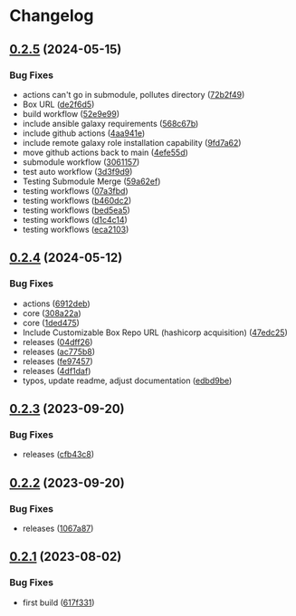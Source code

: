 # Changelog

## [0.2.5](https://github.com/STARTcloud/core_provisioner/compare/core_provisioner/v0.2.4...core_provisioner/v0.2.5) (2024-05-15)


### Bug Fixes

* actions can't go in submodule, pollutes directory ([72b2f49](https://github.com/STARTcloud/core_provisioner/commit/72b2f495cf2499fb27245cdd66feeef9576d3fc6))
* Box URL ([de2f6d5](https://github.com/STARTcloud/core_provisioner/commit/de2f6d516413b425ce25c51d4dd5f2a966ce24f8))
* build workflow ([52e9e99](https://github.com/STARTcloud/core_provisioner/commit/52e9e999df36e733ca7a73155f87655be7447e10))
* include ansible galaxy requirements ([568c67b](https://github.com/STARTcloud/core_provisioner/commit/568c67bca08f899f8998c30161b70f528353fde0))
* include github actions ([4aa941e](https://github.com/STARTcloud/core_provisioner/commit/4aa941ef684d1d7f00b1ceb1c381781d8ad95e0c))
* include remote galaxy role installation capability ([9fd7a62](https://github.com/STARTcloud/core_provisioner/commit/9fd7a6255445ae983ef09944dd809b89e1288d29))
* move github actions back to main ([4efe55d](https://github.com/STARTcloud/core_provisioner/commit/4efe55d40485e0dce9191fc2bcac372f19d6ef9a))
* submodule workflow ([3061157](https://github.com/STARTcloud/core_provisioner/commit/3061157bb284ff44b15e289ccec13557f5ec0ec6))
* test auto workflow ([3d3f9d9](https://github.com/STARTcloud/core_provisioner/commit/3d3f9d9905dcf4bc0b1c1d296581ef7ad9e52d9c))
* Testing Submodule Merge ([59a62ef](https://github.com/STARTcloud/core_provisioner/commit/59a62ef8ae3b507a0c4c1bb7f543aecd7b8e6ea5))
* testing workflows ([07a3fbd](https://github.com/STARTcloud/core_provisioner/commit/07a3fbd6bd47548a803a6cc010eb47f94305f408))
* testing workflows ([b460dc2](https://github.com/STARTcloud/core_provisioner/commit/b460dc262e1242b0d6797139fe3958039023ea86))
* testing workflows ([bed5ea5](https://github.com/STARTcloud/core_provisioner/commit/bed5ea54cfb59ec0ddf7e20e8bbd488d70bfca24))
* testing workflows ([d1c4c14](https://github.com/STARTcloud/core_provisioner/commit/d1c4c1454c403222cce16a6e3dbc44a593325fbe))
* testing workflows ([eca2103](https://github.com/STARTcloud/core_provisioner/commit/eca2103718ed7f19dab678a448a119b078220ee4))

## [0.2.4](https://github.com/STARTcloud/core_provisioner/compare/core_provisioner/v0.2.3...core_provisioner/v0.2.4) (2024-05-12)


### Bug Fixes

* actions ([6912deb](https://github.com/STARTcloud/core_provisioner/commit/6912deb0fcba0ad9e589ca495ef8899928574dae))
* core ([308a22a](https://github.com/STARTcloud/core_provisioner/commit/308a22abd58907a48ce1a16ed9896ceeb750da59))
* core ([1ded475](https://github.com/STARTcloud/core_provisioner/commit/1ded475a5b2ac546cb345661515cd3c420e1c4f2))
* Include Customizable Box Repo URL (hashicorp acquisition) ([47edc25](https://github.com/STARTcloud/core_provisioner/commit/47edc2573e3a52440d02eabfb4cfda8f4f43434b))
* releases ([04dff26](https://github.com/STARTcloud/core_provisioner/commit/04dff26814109043b7c04777b25e5bc52805a4e5))
* releases ([ac775b8](https://github.com/STARTcloud/core_provisioner/commit/ac775b8c86678d031745e5f987cbb40ff7ca6d3c))
* releases ([fe97457](https://github.com/STARTcloud/core_provisioner/commit/fe97457853c3111c7bed7106d3d801a3d184297e))
* releases ([4df1daf](https://github.com/STARTcloud/core_provisioner/commit/4df1dafb72f056d954c84252bce04121c187cf22))
* typos, update readme, adjust documentation ([edbd9be](https://github.com/STARTcloud/core_provisioner/commit/edbd9be17a3054c2c486eb579ca63ca10417879a))

## [0.2.3](https://github.com/STARTcloud/core_provisioner/compare/core_provisioner/v0.2.2...core_provisioner/v0.2.3) (2023-09-20)


### Bug Fixes

* releases ([cfb43c8](https://github.com/STARTcloud/core_provisioner/commit/cfb43c82bf58eb3cd1c00608242e3dc9c5f88130))

## [0.2.2](https://github.com/STARTcloud/core_provisioner/compare/core_provisioner/v0.2.1...core_provisioner/v0.2.2) (2023-09-20)


### Bug Fixes

* releases ([1067a87](https://github.com/STARTcloud/core_provisioner/commit/1067a87a2de3f2cdc7763d3e70f3514554eda92e))

## [0.2.1](https://github.com/STARTcloud/core_provisioner/compare/core_provisioner-v0.2.0...core_provisioner/v0.2.1) (2023-08-02)


### Bug Fixes

* first build ([617f331](https://github.com/STARTcloud/core_provisioner/commit/617f33127d2994b57ecf6495940d6190d0263551))
